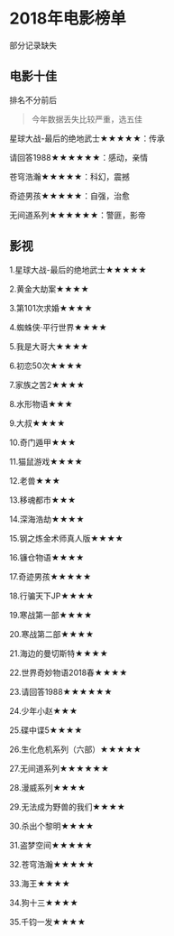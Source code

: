 # 2018年电影榜单

部分记录缺失

## 电影十佳

排名不分前后

> 今年数据丢失比较严重，选五佳

星球大战-最后的绝地武士★★★★★：传承

请回答1988★★★★★★：感动，亲情

苍穹浩瀚★★★★★：科幻，震撼

奇迹男孩★★★★★：自强，治愈

无间道系列★★★★★★：警匪，影帝



## 影视

1.星球大战-最后的绝地武士★★★★★

2.黄金大劫案★★★★

3.第101次求婚★★★★

4.蜘蛛侠·平行世界★★★★

5.我是大哥大★★★★

6.初恋50次★★★★

7.家族之苦2★★★★

8.水形物语★★★

9.大叔★★★★

10.奇门遁甲★★★

11.猫鼠游戏★★★★

12.老兽★★★

13.移魂都市★★★

14.深海浩劫★★★★

15.钢之炼金术师真人版★★★★

16.镰仓物语★★★★

17.奇迹男孩★★★★★

18.行骗天下JP★★★★

19.寒战第一部★★★★

20.寒战第二部★★★★

21.海边的曼切斯特★★★★

22.世界奇妙物语2018春★★★★

23.请回答1988★★★★★★

24.少年小赵★★★

25.碟中谍5★★★★

26.生化危机系列（六部）★★★★★

27.无间道系列★★★★★★

28.漫威系列★★★★

29.无法成为野兽的我们★★★★

30.杀出个黎明★★★★

31.盗梦空间★★★★★

32.苍穹浩瀚★★★★★

33.海王★★★★

34.狗十三★★★★

35.千钧一发★★★★
